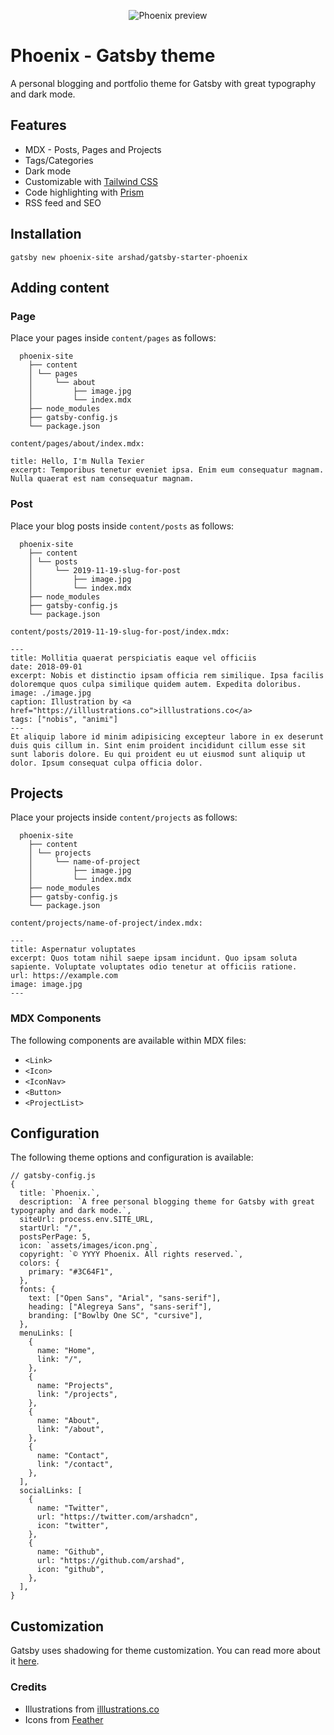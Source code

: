 <p align="center">
  <img alt="Phoenix preview" src="https://raw.githubusercontent.com/arshad/gatsby-theme-phoenix/master/www/assets/images/preview.png" />
</p>

# Phoenix - Gatsby theme
A personal blogging and portfolio theme for Gatsby with great typography and dark mode.

## Features

* MDX - Posts, Pages and Projects
* Tags/Categories
* Dark mode
* Customizable with [Tailwind CSS](https://tailwindcss.com)
* Code highlighting with [Prism](https://prismjs.com)
* RSS feed and SEO

## Installation

`gatsby new phoenix-site arshad/gatsby-starter-phoenix`

## Adding content

### Page
Place your pages inside `content/pages` as follows:

```
  phoenix-site
    ├── content
    │ └── pages
    │     └── about
    │         ├── image.jpg
    │         └── index.mdx
    ├── node_modules
    ├── gatsby-config.js
    └── package.json
```

`content/pages/about/index.mdx:`

```
title: Hello, I'm Nulla Texier
excerpt: Temporibus tenetur eveniet ipsa. Enim eum consequatur magnam. Nulla quaerat est nam consequatur magnam.
```

### Post
Place your blog posts inside `content/posts` as follows:

```
  phoenix-site
    ├── content
    │ └── posts
    │     └── 2019-11-19-slug-for-post
    │         ├── image.jpg
    │         └── index.mdx
    ├── node_modules
    ├── gatsby-config.js
    └── package.json
```

`content/posts/2019-11-19-slug-for-post/index.mdx:`

```
---
title: Mollitia quaerat perspiciatis eaque vel officiis
date: 2018-09-01
excerpt: Nobis et distinctio ipsam officia rem similique. Ipsa facilis doloremque quos culpa similique quidem autem. Expedita doloribus.
image: ./image.jpg
caption: Illustration by <a href="https://illlustrations.co">illlustrations.co</a>
tags: ["nobis", "animi"]
---
Et aliquip labore id minim adipisicing excepteur labore in ex deserunt duis quis cillum in. Sint enim proident incididunt cillum esse sit sunt laboris dolore. Eu qui proident eu ut eiusmod sunt aliquip ut dolor. Ipsum consequat culpa officia dolor.
```

## Projects
Place your projects inside `content/projects` as follows:

```
  phoenix-site
    ├── content
    │ └── projects
    │     └── name-of-project
    │         ├── image.jpg
    │         └── index.mdx
    ├── node_modules
    ├── gatsby-config.js
    └── package.json
```

`content/projects/name-of-project/index.mdx:`

```
---
title: Aspernatur voluptates
excerpt: Quos totam nihil saepe ipsam incidunt. Quo ipsam soluta sapiente. Voluptate voluptates odio tenetur at officiis ratione.
url: https://example.com
image: image.jpg
---
```

### MDX Components

The following components are available within MDX files:

* `<Link>`
* `<Icon>`
* `<IconNav>`
* `<Button>`
* `<ProjectList>`

## Configuration

The following theme options and configuration is available:

```
// gatsby-config.js
{
  title: `Phoenix.`,
  description: `A free personal blogging theme for Gatsby with great typography and dark mode.`,
  siteUrl: process.env.SITE_URL,
  startUrl: "/",
  postsPerPage: 5,
  icon: `assets/images/icon.png`,
  copyright: `© YYYY Phoenix. All rights reserved.`,
  colors: {
    primary: "#3C64F1",
  },
  fonts: {
    text: ["Open Sans", "Arial", "sans-serif"],
    heading: ["Alegreya Sans", "sans-serif"],
    branding: ["Bowlby One SC", "cursive"],
  },
  menuLinks: [
    {
      name: "Home",
      link: "/",
    },
    {
      name: "Projects",
      link: "/projects",
    },
    {
      name: "About",
      link: "/about",
    },
    {
      name: "Contact",
      link: "/contact",
    },
  ],
  socialLinks: [
    {
      name: "Twitter",
      url: "https://twitter.com/arshadcn",
      icon: "twitter",
    },
    {
      name: "Github",
      url: "https://github.com/arshad",
      icon: "github",
    },
  ],
}
```

## Customization

Gatsby uses shadowing for theme customization. You can read more about it [here](https://www.gatsbyjs.org/docs/themes/shadowing/).

### Credits

* Illustrations from [illlustrations.co](https://illlustrations.co)
* Icons from [Feather](https://feathericons.com)

